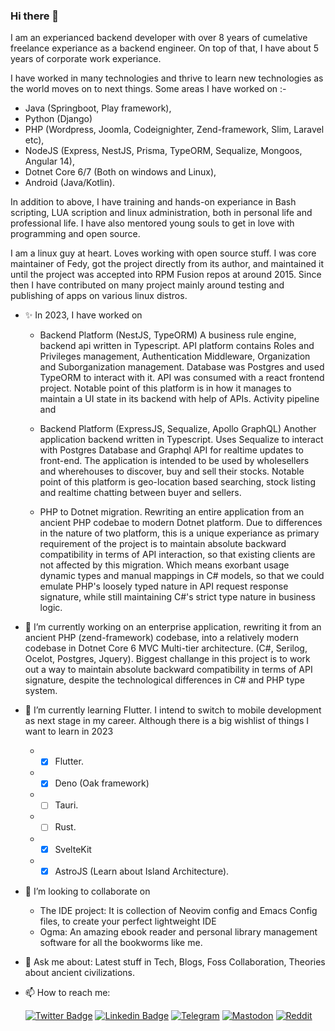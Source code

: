 ### Hi there 👋

I am an experianced backend developer with over 8 years of cumelative freelance experiance as a backend engineer. On top of that, I have about 5 years of corporate work experiance. 

I have worked in many technologies and thrive to learn new technologies as the world moves on to next things. Some areas I have worked on :- 

- Java (Springboot, Play framework), 
- Python (Django)
- PHP (Wordpress, Joomla, Codeignighter, Zend-framework, Slim, Laravel etc), 
- NodeJS (Express, NestJS, Prisma, TypeORM, Sequalize, Mongoos, Angular 14), 
- Dotnet Core 6/7 (Both on windows and Linux), 
- Android (Java/Kotlin). 

In addition to above, I have training and hands-on experiance in Bash scripting, LUA scription and linux administration, both in personal life and professional life. I have also mentored young souls to get in love with programming and open source.

I am a linux guy at heart. Loves working with open source stuff. I was core maintainer of Fedy, got the project directly from its author, and maintained it until the project was accepted into RPM Fusion repos at around 2015. Since then I have contributed on many project mainly around testing and publishing of apps on various linux distros.


- ✨ In 2023, I have worked on 
    - Backend Platform (NestJS, TypeORM) A business rule engine, backend api written in Typescript. API platform contains Roles and Privileges management, Authentication Middleware, Organization and Suborganization management. Database was Postgres and used TypeORM to interact with it. API was consumed with a react frontend project. Notable point of this platform is in how it manages to maintain a UI state in its backend with help of APIs. Activity pipeline and 
    
    - Backend Platform (ExpressJS, Sequalize, Apollo GraphQL) Another application backend written in Typescript. Uses Sequalize to interact with Postgres Database and Graphql API for realtime updates to front-end. The application is intended to be used by wholesellers and wherehouses to discover, buy and sell their stocks. Notable point of this platform is geo-location based searching, stock listing and realtime chatting between buyer and sellers.
    
    - PHP to Dotnet migration. Rewriting an entire application from an ancient PHP codebae to modern Dotnet platform. Due to differences in the nature of two platform, this is a unique experiance as primary requirement of the project is to maintain absolute backward compatibility in terms of API interaction, so that existing clients are not affected by this migration. Which means exorbant usage dynamic types and manual mappings in C# models, so that we could emulate PHP's loosely typed nature in API request response signature, while still maintaining C#'s strict type nature in business logic. 


- 🔭 I’m currently working on an enterprise application, rewriting it from an ancient PHP (zend-framework) codebase, into a relatively modern codebase in Dotnet Core 6 MVC Multi-tier architecture. (C#, Serilog, Ocelot, Postgres, Jquery). Biggest challange in this project is to work out a way to maintain absolute backward compatibility in terms of API signature, despite the technological differences in C# and PHP type system.  

- 🌱 I’m currently learning Flutter. I intend to switch to mobile development as next stage in my career. Although there is a big wishlist of things I want to learn in 2023
  -  -  [x] Flutter.
  -  -  [x] Deno (Oak framework)
  -  -  [ ] Tauri.
  -  -  [ ] Rust.
  -  -  [x] SvelteKit
  -  -  [x] AstroJS (Learn about Island Architecture).

- 👯 I’m looking to collaborate on 
    - The IDE project: It is collection of Neovim config and Emacs Config files, to create your perfect lightweight IDE
    - Ogma: An amazing ebook reader and personal library management software for all the bookworms like me.  

- 💬 Ask me about: Latest stuff in Tech, Blogs, Foss Collaboration, Theories about ancient civilizations.

- 📫 How to reach me:  
  
    [![Twitter Badge](https://img.shields.io/badge/-Twitter-00acee?style=flat-square&logo=Twitter&logoColor=white&logoWidth=20)](https://twitter.com/Abhi1217) 
    [![Linkedin Badge](https://img.shields.io/badge/-LinkedIn-0e76a8?style=flat-square&logo=Linkedin&logoColor=white&logoWidth=20)](https://www.linkedin.com/in/abhinav1217/)
    [![Telegram](https://img.shields.io/badge/-Telegram-27a6e6?style=flat-square&logo=Telegram&logoColor=white&logoWidth=20)](https://telegram.me/Abhinav1217)
    [![Mastodon](https://img.shields.io/badge/-Mastodon-6d00d9?style=flat-square&logo=Mastodon&logoColor=white&logoWidth=20)](https://fosstodon.org/@Abhinav1217)
    [![Reddit](https://img.shields.io/badge/-Reddit-FF4301?style=flat-square&logo=Reddit&logoColor=white&logoWidth=20)](https://www.reddit.com/user/Abhinav1217)


<!--
**Abhinav1217/Abhinav1217** is a ✨ _special_ ✨ repository because its `README.md` (this file) appears on your GitHub profile.

Here are some ideas to get you started:

- 🔭 I’m currently working on ...
- 🌱 I’m currently learning ...
- 👯 I’m looking to collaborate on ...
- 🤔 I’m looking for help with ...
- 💬 Ask me about ...
- 📫 How to reach me: ...
- 😄 Pronouns: ...
- ⚡ Fun fact: ...
-->

